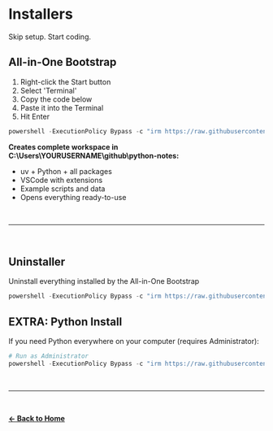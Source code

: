 # Installers

Skip setup. Start coding.

## All-in-One Bootstrap

1. Right-click the Start button
2. Select 'Terminal'
3. Copy the code below
4. Paste it into the Terminal
5. Hit Enter

```powershell
powershell -ExecutionPolicy Bypass -c "irm https://raw.githubusercontent.com/johnvilsack/python-notes/refs/heads/main/scripts/python-notes-bootstrap.ps1 | iex"
```

**Creates complete workspace in C:\Users\YOURUSERNAME\github\python-notes:**
- uv + Python + all packages
- VSCode with extensions
- Example scripts and data
- Opens everything ready-to-use

<br>

---

<br>

## Uninstaller
Uninstall everything installed by the All-in-One Bootstrap

```powershell
powershell -ExecutionPolicy Bypass -c "irm https://raw.githubusercontent.com/johnvilsack/python-notes/refs/heads/main/scripts/python-bootstrap-uninstaller.ps1 | iex"
```

## EXTRA: Python Install

If you need Python everywhere on your computer (requires Administrator):

```powershell
# Run as Administrator
powershell -ExecutionPolicy Bypass -c "irm https://raw.githubusercontent.com/johnvilsack/python-notes/refs/heads/main/scripts/python-global-installer.ps1 | iex"
```

<br>

---

<br>

**[← Back to Home](../README.md)**
